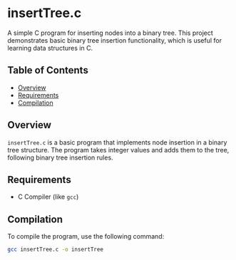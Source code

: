 # insertTree.c

A simple C program for inserting nodes into a binary tree. This project demonstrates basic binary tree insertion functionality, which is useful for learning data structures in C.

## Table of Contents
- [Overview](#overview)
- [Requirements](#requirements)
- [Compilation](#compilation)


## Overview

`insertTree.c` is a basic program that implements node insertion in a binary tree structure. The program takes integer values and adds them to the tree, following binary tree insertion rules.

## Requirements

- C Compiler (like `gcc`)

## Compilation

To compile the program, use the following command:

```bash
gcc insertTree.c -o insertTree
